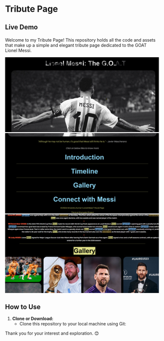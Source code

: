 # Tribute Page 
## <p href = "https://vdvjht-8080.csb.app/">Live Demo</p>

Welcome to  my Tribute Page!  This repository holds all the code and assets that make up a simple and elegant tribute page dedicated to the GOAT Lionel Messi.

![](https://github.com/himanshukumar29/Tribute_Page/blob/master/img/01.png?raw=true)
![](https://github.com/himanshukumar29/Tribute_Page/blob/master/img/02.png?raw=true)
![](https://github.com/himanshukumar29/Tribute_Page/blob/master/img/03.png?raw=true)

## How to Use

1. **Clone or Download:**
   - Clone this repository to your local machine using Git:

Thank you for your interest and exploration. 😊
